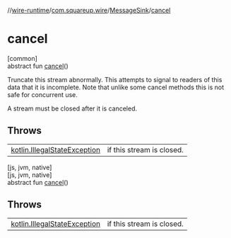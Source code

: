 //[wire-runtime](../../../index.md)/[com.squareup.wire](../index.md)/[MessageSink](index.md)/[cancel](cancel.md)

# cancel

[common]\
abstract fun [cancel](cancel.md)()

Truncate this stream abnormally. This attempts to signal to readers of this data that it is incomplete. Note that unlike some cancel methods this is not safe for concurrent use.

A stream must be closed after it is canceled.

## Throws

| | |
|---|---|
| [kotlin.IllegalStateException](https://kotlinlang.org/api/latest/jvm/stdlib/kotlin/-illegal-state-exception/index.html) | if this stream is closed. |

[js, jvm, native]\
[js, jvm, native]\
abstract fun [cancel](cancel.md)()

## Throws

| | |
|---|---|
| [kotlin.IllegalStateException](https://kotlinlang.org/api/latest/jvm/stdlib/kotlin/-illegal-state-exception/index.html) | if this stream is closed. |
